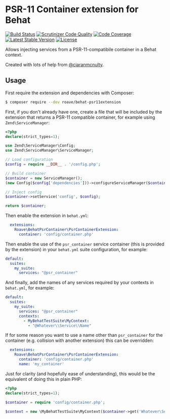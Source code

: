 # PSR-11 Container extension for Behat

[![Build Status](https://travis-ci.org/Roave/behat-psr11extension.svg?branch=master)](https://travis-ci.org/Roave/behat-psr11extension) [![Scrutinizer Code Quality](https://scrutinizer-ci.com/g/Roave/behat-psr11extension/badges/quality-score.png?b=master)](https://scrutinizer-ci.com/g/Roave/behat-psr11extension/?branch=master) [![Code Coverage](https://scrutinizer-ci.com/g/Roave/behat-psr11extension/badges/coverage.png?b=master)](https://scrutinizer-ci.com/g/Roave/behat-psr11extension/?branch=master) [![Latest Stable Version](https://poser.pugx.org/roave/behat-psr11extension/v/stable)](https://packagist.org/packages/roave/behat-psr11extension) [![License](https://poser.pugx.org/roave/behat-psr11extension/license)](https://packagist.org/packages/roave/behat-psr11extension)

Allows injecting services from a PSR-11-compatibile container in a Behat context.

Created with lots of help from [@ciaranmcnulty](https://github.com/ciaranmcnulty).

## Usage

First require the extension and dependencies with Composer:

```bash
$ composer require --dev roave/behat-psr11extension
```

First, if you don't already have one, create a file that will be included by the extension that returns a PSR-11
compatible container, for example using `Zend\ServiceManager`:

```php
<?php
declare(strict_types=1);

use Zend\ServiceManager\Config;
use Zend\ServiceManager\ServiceManager;

// Load configuration
$config = require __DIR__ . '/config.php';

// Build container
$container = new ServiceManager();
(new Config($config['dependencies']))->configureServiceManager($container);

// Inject config
$container->setService('config', $config);

return $container;
```

Then enable the extension in `behat.yml`:

```yaml
  extensions:
    Roave\BehatPsrContainer\PsrContainerExtension:
      container: 'config/container.php'
```

Then enable the use of the `psr_container` service container (this is provided by the extension) in your `behat.yml`
suite configuration, for example:

```yaml
default:
  suites:
    my_suite:
      services: "@psr_container"
```

And finally, add the names of any services required by your contexts in `behat.yml`, for example:

```yaml
default:
  suites:
    my_suite:
      services: "@psr_container"
      contexts:
        - MyBehatTestSuite\MyContext:
          - "@Whatever\\Service\\Name"
```

If for some reason you want to use a name other than `psr_container` for the container (e.g. collision with another extension) this can 
be overridden:

```yaml
  extensions:
    Roave\BehatPsrContainer\PsrContainerExtension:
      container: 'config/container.php'
      name: 'my_container'
```

Just for clarity (and hopefully ease of understanding), this would be the equivalent of doing this in plain PHP:

```php
<?php
declare(strict_types=1);

$container = require 'config/container.php';

$context = new \MyBehatTestSuite\MyContext($container->get('Whatever\Service\Name'));
```
